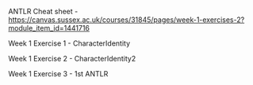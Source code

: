 ANTLR Cheat sheet - https://canvas.sussex.ac.uk/courses/31845/pages/week-1-exercises-2?module_item_id=1441716

Week 1 Exercise 1 - CharacterIdentity

Week 1 Exercise 2 - CharacterIdentity2

Week 1 Exercise 3 - 1st ANTLR
